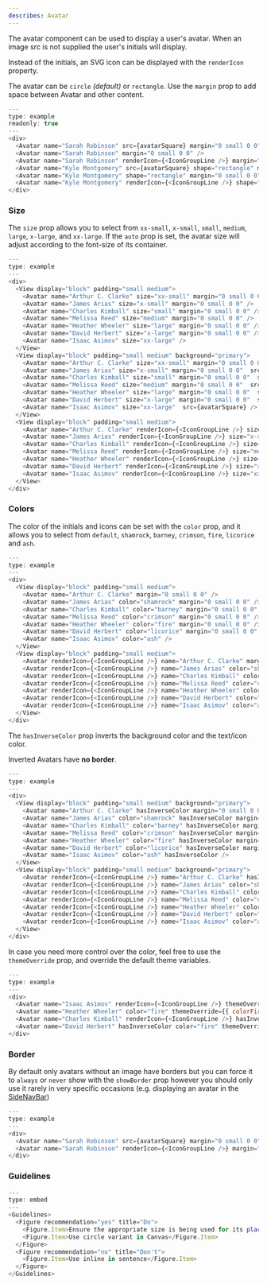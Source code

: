 ```yaml
---
describes: Avatar
---
```


The avatar component can be used to display a user's avatar. When an image src is not supplied the user's initials will display.

Instead of the initials, an SVG icon can be displayed with the `renderIcon` property.

The avatar can be `circle` _(default)_ or `rectangle`. Use the `margin` prop to add space between Avatar and other content.

```js
---
type: example
readonly: true
---
<div>
  <Avatar name="Sarah Robinson" src={avatarSquare} margin="0 small 0 0" />
  <Avatar name="Sarah Robinson" margin="0 small 0 0" />
  <Avatar name="Sarah Robinson" renderIcon={<IconGroupLine />} margin="0 small 0 0" />
  <Avatar name="Kyle Montgomery" src={avatarSquare} shape="rectangle" margin="0 small 0 0" />
  <Avatar name="Kyle Montgomery" shape="rectangle" margin="0 small 0 0" />
  <Avatar name="Kyle Montgomery" renderIcon={<IconGroupLine />} shape="rectangle" />
</div>
```

### Size

The `size` prop allows you to select from `xx-small`, `x-small`, `small`, `medium`, `large`, `x-large`, and `xx-large`. If the `auto` prop is set, the avatar size will adjust according to the font-size
of its container.

```js
---
type: example
---
<div>
  <View display="block" padding="small medium">
    <Avatar name="Arthur C. Clarke" size="xx-small" margin="0 small 0 0" />
    <Avatar name="James Arias" size="x-small" margin="0 small 0 0" />
    <Avatar name="Charles Kimball" size="small" margin="0 small 0 0" />
    <Avatar name="Melissa Reed" size="medium" margin="0 small 0 0" />
    <Avatar name="Heather Wheeler" size="large" margin="0 small 0 0" />
    <Avatar name="David Herbert" size="x-large" margin="0 small 0 0" />
    <Avatar name="Isaac Asimov" size="xx-large" />
  </View>
  <View display="block" padding="small medium" background="primary">
    <Avatar name="Arthur C. Clarke" size="xx-small" margin="0 small 0 0"  src={avatarSquare} />
    <Avatar name="James Arias" size="x-small" margin="0 small 0 0"  src={avatarSquare} />
    <Avatar name="Charles Kimball" size="small" margin="0 small 0 0"  src={avatarSquare} />
    <Avatar name="Melissa Reed" size="medium" margin="0 small 0 0"  src={avatarSquare} />
    <Avatar name="Heather Wheeler" size="large" margin="0 small 0 0"  src={avatarSquare} />
    <Avatar name="David Herbert" size="x-large" margin="0 small 0 0"  src={avatarSquare} />
    <Avatar name="Isaac Asimov" size="xx-large"  src={avatarSquare} />
  </View>
  <View display="block" padding="small medium">
    <Avatar name="Arthur C. Clarke" renderIcon={<IconGroupLine />} size="xx-small" margin="0 small 0 0" />
    <Avatar name="James Arias" renderIcon={<IconGroupLine />} size="x-small" margin="0 small 0 0" />
    <Avatar name="Charles Kimball" renderIcon={<IconGroupLine />} size="small" margin="0 small 0 0" />
    <Avatar name="Melissa Reed" renderIcon={<IconGroupLine />} size="medium" margin="0 small 0 0" />
    <Avatar name="Heather Wheeler" renderIcon={<IconGroupLine />} size="large" margin="0 small 0 0" />
    <Avatar name="David Herbert" renderIcon={<IconGroupLine />} size="x-large" margin="0 small 0 0" />
    <Avatar name="Isaac Asimov" renderIcon={<IconGroupLine />} size="xx-large" />
  </View>
</div>
```

### Colors

The color of the initials and icons can be set with the `color` prop, and it allows you to select from `default`, `shamrock`, `barney`, `crimson`, `fire`, `licorice` and `ash`.

```js
---
type: example
---
<div>
  <View display="block" padding="small medium">
    <Avatar name="Arthur C. Clarke" margin="0 small 0 0" />
    <Avatar name="James Arias" color="shamrock" margin="0 small 0 0" />
    <Avatar name="Charles Kimball" color="barney" margin="0 small 0 0" />
    <Avatar name="Melissa Reed" color="crimson" margin="0 small 0 0" />
    <Avatar name="Heather Wheeler" color="fire" margin="0 small 0 0" />
    <Avatar name="David Herbert" color="licorice" margin="0 small 0 0" />
    <Avatar name="Isaac Asimov" color="ash" />
  </View>
  <View display="block" padding="small medium">
    <Avatar renderIcon={<IconGroupLine />} name="Arthur C. Clarke" margin="0 small 0 0" />
    <Avatar renderIcon={<IconGroupLine />} name="James Arias" color="shamrock" margin="0 small 0 0" />
    <Avatar renderIcon={<IconGroupLine />} name="Charles Kimball" color="barney" margin="0 small 0 0" />
    <Avatar renderIcon={<IconGroupLine />} name="Melissa Reed" color="crimson" margin="0 small 0 0" />
    <Avatar renderIcon={<IconGroupLine />} name="Heather Wheeler" color="fire" margin="0 small 0 0" />
    <Avatar renderIcon={<IconGroupLine />} name="David Herbert" color="licorice" margin="0 small 0 0" />
    <Avatar renderIcon={<IconGroupLine />} name="Isaac Asimov" color="ash" />
  </View>
</div>
```

The `hasInverseColor` prop inverts the background color and the text/icon color.

Inverted Avatars have **no border**.

```js
---
type: example
---
<div>
  <View display="block" padding="small medium" background="primary">
    <Avatar name="Arthur C. Clarke" hasInverseColor margin="0 small 0 0" />
    <Avatar name="James Arias" color="shamrock" hasInverseColor margin="0 small 0 0" />
    <Avatar name="Charles Kimball" color="barney" hasInverseColor margin="0 small 0 0" />
    <Avatar name="Melissa Reed" color="crimson" hasInverseColor margin="0 small 0 0" />
    <Avatar name="Heather Wheeler" color="fire" hasInverseColor margin="0 small 0 0" />
    <Avatar name="David Herbert" color="licorice" hasInverseColor margin="0 small 0 0" />
    <Avatar name="Isaac Asimov" color="ash" hasInverseColor />
  </View>
  <View display="block" padding="small medium" background="primary">
    <Avatar renderIcon={<IconGroupLine />} name="Arthur C. Clarke" hasInverseColor margin="0 small 0 0" />
    <Avatar renderIcon={<IconGroupLine />} name="James Arias" color="shamrock" hasInverseColor margin="0 small 0 0" />
    <Avatar renderIcon={<IconGroupLine />} name="Charles Kimball" color="barney" hasInverseColor margin="0 small 0 0" />
    <Avatar renderIcon={<IconGroupLine />} name="Melissa Reed" color="crimson" hasInverseColor margin="0 small 0 0" />
    <Avatar renderIcon={<IconGroupLine />} name="Heather Wheeler" color="fire" hasInverseColor margin="0 small 0 0" />
    <Avatar renderIcon={<IconGroupLine />} name="David Herbert" color="licorice" hasInverseColor margin="0 small 0 0" />
    <Avatar renderIcon={<IconGroupLine />} name="Isaac Asimov" color="ash" hasInverseColor />
  </View>
</div>
```

In case you need more control over the color, feel free to use the `themeOverride` prop, and override the default theme variables.

```js
---
type: example
---
<div>
  <Avatar name="Isaac Asimov" renderIcon={<IconGroupLine />} themeOverride={{ color: '#efb410' }} margin="0 small 0 0" />
  <Avatar name="Heather Wheeler" color="fire" themeOverride={{ colorFire: 'magenta' }} margin="0 small 0 0" />
  <Avatar name="Charles Kimball" renderIcon={<IconGroupLine />} hasInverseColor themeOverride={{ color: 'lightblue', background: 'black' }} margin="0 small 0 0" />
  <Avatar name="David Herbert" hasInverseColor color="fire" themeOverride={{ colorFire: '#efb410' }} />
</div>
```

### Border

By default only avatars without an image have borders but you can force it to `always` or `never` show with the `showBorder` prop however you should only use it rarely in very specific occasions (e.g. displaying an avatar in the [SideNavBar](/#SideNavBar))

```js
---
type: example
---
<div>
  <Avatar name="Sarah Robinson" src={avatarSquare} margin="0 small 0 0" showBorder="always"/>
  <Avatar name="Sarah Robinson" renderIcon={<IconGroupLine />} margin="0 small 0 0" showBorder="never"/>
</div>
```

### Guidelines

```js
---
type: embed
---
<Guidelines>
  <Figure recommendation="yes" title="Do">
    <Figure.Item>Ensure the appropriate size is being used for its placement (in a table, stand-alone, etc…)</Figure.Item>
    <Figure.Item>Use circle variant in Canvas</Figure.Item>
  </Figure>
  <Figure recommendation="no" title="Don't">
    <Figure.Item>Use inline in sentence</Figure.Item>
  </Figure>
</Guidelines>
```
